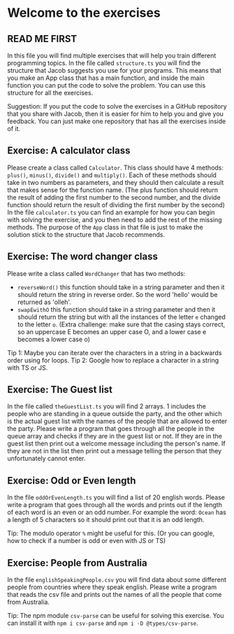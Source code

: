 # Welcome to the exercises

## READ ME FIRST

In this file you will find multiple exercises that will help you train different programming topics. In the file called `structure.ts` you will find the structure that Jacob suggests you use for your programs. This means that you make an App class that has a main function, and inside the main function you can put the code to solve the problem. You can use this structure for all the exercises.

Suggestion: If you put the code to solve the exercises in a GitHub repository that you share with Jacob, then it is easier for him to help you and give you feedback. You can just make one repository that has all the exercises inside of it.

## Exercise: A calculator class

Please create a class called `Calculator`. This class should have 4 methods: `plus()`, `minus()`, `divide()` and `multiply()`. Each of these methods should take in two numbers as parameters, and they should then calculate a result that makes sense for the function name. (The plus function should return the result of adding the first number to the second number, and the divide function should return the result of dividing the first number by the second) In the file `calculator.ts` you can find an example for how you can begin with solving the exercise, and you then need to add the rest of the missing methods. The purpose of the `App` class in that file is just to make the solution stick to the structure that Jacob recommends.

## Exercise: The word changer class

Please write a class called `WordChanger` that has two methods:

- `reverseWord()` this function should take in a string parameter and then it should return the string in reverse order. So the word 'hello' would be returned as 'olleh'.
- `swapEwithO` this function should take in a string parameter and then it should return the string but with all the instances of the letter `e` changed to the letter `o`. (Extra challenge: make sure that the casing stays correct, so an uppercase E becomes an upper case O, and a lower case e becomes a lower case o)

Tip 1: Maybe you can iterate over the characters in a string in a backwards order using for loops.
Tip 2: Google how to replace a character in a string with TS or JS.

## Exercise: The Guest list

In the file called `theGuestList.ts` you will find 2 arrays. 1 includes the people who are standing in a queue outside the party, and the other which is the actual guest list with the names of the people that are allowed to enter the party. Please write a program that goes through all the people in the queue array and checks if they are in the guest list or not. If they are in the guest list then print out a welcome message including the person's name. If they are not in the list then print out a message telling the person that they unfortunately cannot enter.

## Exercise: Odd or Even length

In the file `oddOrEvenLength.ts` you will find a list of 20 english words. Please write a program that goes through all the words and prints out if the length of each word is an even or an odd number. For example the word: `Ocean` has a length of 5 characters so it should print out that it is an odd length.

Tip: The modulo operator `%` might be useful for this. (Or you can google, how to check if a number is odd or even with JS or TS)

## Exercise: People from Australia

In the file `englishSpeakingPeople.csv` you will find data about some different people from countries where they speak english. Please write a program that reads the csv file and prints out the names of all the people that come from Australia.

Tip: The npm module `csv-parse` can be useful for solving this exercise. You can install it with `npm i csv-parse` and `npm i -D @types/csv-parse`.
